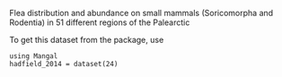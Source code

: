 Flea distribution and abundance on small mammals (Soricomorpha and Rodentia) in 51 different regions of the Palearctic

To get this dataset from the package, use

    using Mangal
    hadfield_2014 = dataset(24)

